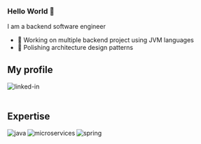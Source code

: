 ### Hello World 👋
I am a backend software engineer
- 🔭 Working on multiple backend project using JVM languages
- 🌱 Polishing architecture design patterns


## My profile
[<img align="left" alt="linked-in" src="https://img.shields.io/badge/linkedin-%230077B5.svg?&style=for-the-badge&logo=linkedin&logoColor=white" />](https://www.linkedin.com/in/sergey-teplov-513ab681/)
<br>
<br>
## Expertise
<img align="left" alt="java" src="https://img.shields.io/badge/-java-blue?&style=for-the-badge&logo=java&logoColor=red" />
<img align="left" alt="microservices" src="https://img.shields.io/badge/-microservices-lightgrey?&style=for-the-badge&logoColor=%2361DAFB" />
<img align="left" alt="spring" src="https://img.shields.io/badge/spring%20-%236DB33F.svg?&style=for-the-badge&logo=spring&logoColor=white" />
<br>
<br>
